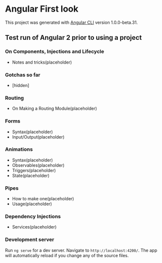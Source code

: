 # Angular First look

This project was generated with [Angular CLI](https://github.com/angular/angular-cli) version 1.0.0-beta.31.

## Test run of Angular 2 prior to using a project

### On Components, Injections and Lifecycle

- Notes and tricks(placeholder)

### Gotchas so far

- [hidden]

### Routing

- On Making a Routing Module(placeholder)

### Forms

- Syntax(placeholder)
- Input/Output(placeholder)

### Animations

- Syntax(placeholder)
- Observables(placeholder)
- Triggers(placeholder)
- State(placeholder)

### Pipes

- How to make one(placeholder)
- Usage(placeholder)

### Dependency Injections
- Services(placeholder)

### Development server

Run `ng serve` for a dev server. Navigate to `http://localhost:4200/`. The app will automatically reload if you change any of the source files.

